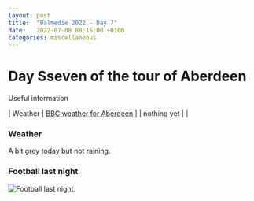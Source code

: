 ```yaml
---
layout: post
title:  "Balmedie 2022 - Day 7"
date:   2022-07-08 08:15:00 +0100
categories: miscellaneous
---
```

# Day Sseven of the tour of Aberdeen

Useful information

| Weather | [BBC weather for Aberdeen](https://www.bbc.co.uk/weather/2657832) |
| nothing yet |  |

### Weather   

A bit grey today but not raining.

### Football last night

![Football last night.](/assets/PXL_20220707_205914960-01.jpg)

